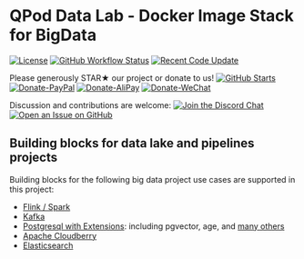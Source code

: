 # QPod Data Lab - Docker Image Stack for BigData

[![License](https://img.shields.io/badge/License-BSD%203--Clause-green.svg)](https://opensource.org/licenses/BSD-3-Clause)
[![GitHub Workflow Status](https://img.shields.io/github/actions/workflow/status/QPod/lab-data/build-docker.yml?branch=main)](https://github.com/QPod/lab-data/actions/workflows/build-docker.yml)
[![Recent Code Update](https://img.shields.io/github/last-commit/QPod/lab-data.svg)](https://github.com/QPod/lab-data/stargazers)

Please generously STAR★ our project or donate to us!  [![GitHub Starts](https://img.shields.io/github/stars/QPod/data-lab.svg?label=Stars&style=social)](https://github.com/QPod/data-lab/stargazers)
[![Donate-PayPal](https://img.shields.io/badge/Donate-PayPal-blue.svg)](https://paypal.me/haobibo)
[![Donate-AliPay](https://img.shields.io/badge/Donate-Alipay-blue.svg)](https://raw.githubusercontent.com/wiki/haobibo/resources/img/Donate-AliPay.png)
[![Donate-WeChat](https://img.shields.io/badge/Donate-WeChat-green.svg)](https://raw.githubusercontent.com/wiki/haobibo/resources/img/Donate-WeChat.png)

Discussion and contributions are welcome:
[![Join the Discord Chat](https://img.shields.io/badge/Discuss_on-Discord-green)](https://discord.gg/kHUzgQxgbJ)
[![Open an Issue on GitHub](https://img.shields.io/github/issues/QPod/lab-data)](https://github.com/QPod/lab-data/issues)

## Building blocks for data lake and pipelines projects

Building blocks for the following big data project use cases are supported in this project:

- [Flink / Spark](https://hub.docker.com/r/qpod/bigdata)
- [Kafka](https://hub.docker.com/r/qpod/kafka)
- [Postgresql with Extensions](https://hub.docker.com/search?q=qpod%2Fpostgres-): including pgvector, age, and [many others](https://github.com/QPod/lab-data/tree/main/docker_postgres)
- [Apache Cloudberry](https://cloudberry.apache.org/)
- [Elasticsearch](https://hub.docker.com/r/qpod/elasticsearch)
